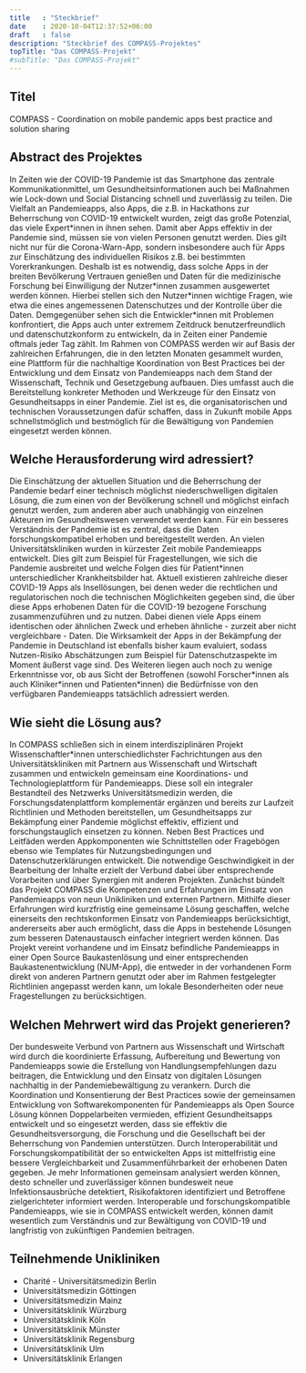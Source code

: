 ```yaml
---
title   : "Steckbrief"
date    : 2020-10-04T12:37:52+06:00
draft   : false
description: "Steckbrief des COMPASS-Projektes"
topTitle: "Das COMPASS-Projekt"
#subTitle: "Das COMPASS-Projekt"
---
```


## Titel
COMPASS - Coordination on mobile pandemic apps best practice and solution sharing

## Abstract des Projektes
In Zeiten wie der COVID-19 Pandemie ist das Smartphone das zentrale Kommunikationmittel, um Gesundheitsinformationen auch bei Maßnahmen wie Lock-down und Social Distancing schnell und zuverlässig zu teilen. Die Vielfalt an Pandemieapps, also Apps, die z.B. in Hackathons zur Beherrschung von COVID-19 entwickelt wurden, zeigt das große Potenzial, das viele Expert\*innen in ihnen sehen. Damit aber Apps effektiv in der Pandemie sind, müssen sie von vielen Personen genutzt werden. Dies gilt nicht nur für die Corona-Warn-App, sondern insbesondere auch für Apps zur Einschätzung des individuellen Risikos z.B. bei bestimmten Vorerkrankungen. Deshalb ist es notwendig, dass solche Apps in der breiten Bevölkerung Vertrauen genießen und Daten für die medizinische Forschung bei Einwilligung der Nutzer\*innen zusammen ausgewertet werden können. Hierbei stellen sich den Nutzer\*innen wichtige Fragen, wie etwa die eines angemessenen Datenschutzes und der Kontrolle über die Daten. Demgegenüber sehen sich die Entwickler\*innen mit Problemen konfrontiert, die Apps auch unter extremem Zeitdruck benutzerfreundlich und datenschutzkonform zu entwickeln, da in Zeiten einer Pandemie oftmals jeder Tag zählt. Im Rahmen von COMPASS werden wir auf Basis der zahlreichen Erfahrungen, die in den letzten Monaten gesammelt wurden, eine Plattform für die nachhaltige Koordination von Best Practices bei der Entwicklung und dem Einsatz von Pandemieapps nach dem Stand der Wissenschaft, Technik und Gesetzgebung aufbauen. Dies umfasst auch die  Bereitstellung konkreter Methoden und Werkzeuge für den Einsatz von Gesundheitsapps in einer Pandemie. Ziel ist es, die organisatorischen und technischen Voraussetzungen dafür schaffen, dass in Zukunft mobile Apps schnellstmöglich und bestmöglich für die Bewältigung von Pandemien eingesetzt werden können.

## Welche Herausforderung wird adressiert?
Die Einschätzung der aktuellen Situation und die Beherrschung der Pandemie bedarf einer technisch möglichst niederschwelligen digitalen Lösung, die zum einen von der Bevölkerung schnell und möglichst einfach genutzt werden, zum anderen aber auch unabhängig von einzelnen Akteuren im Gesundheitswesen verwendet werden kann. Für ein besseres Verständnis der Pandemie ist es zentral, dass die Daten forschungskompatibel erhoben und bereitgestellt werden.  An vielen Universitätskliniken wurden in kürzester Zeit mobile Pandemieapps entwickelt. Dies gilt zum Beispiel für Fragestellungen, wie sich die Pandemie ausbreitet und welche Folgen dies für Patient\*innen unterschiedlicher Krankheitsbilder hat. Aktuell existieren zahlreiche dieser COVID-19 Apps als Insellösungen, bei denen weder die rechtlichen und regulatorischen noch die technischen Möglichkeiten gegeben sind, die über diese Apps erhobenen Daten für die COVID-19 bezogene Forschung zusammenzuführen und zu nutzen. Dabei dienen viele Apps einem identischen oder ähnlichen Zweck und erheben ähnliche - zurzeit aber nicht vergleichbare - Daten. Die Wirksamkeit der Apps in der Bekämpfung der Pandemie in Deutschland ist ebenfalls bisher kaum evaluiert, sodass Nutzen-Risiko Abschätzungen zum Beispiel für Datenschutzaspekte im Moment äußerst vage sind. Des Weiteren liegen auch noch zu wenige Erkenntnisse vor, ob aus Sicht der Betroffenen (sowohl Forscher\*innen als auch Kliniker\*innen und Patienten\*innen) die Bedürfnisse von den verfügbaren Pandemieapps tatsächlich adressiert werden.

## Wie sieht die Lösung aus?
In COMPASS schließen sich in einem interdisziplinären Projekt Wissenschaftler*innen unterschiedlichster Fachrichtungen aus den Universitätskliniken mit Partnern aus Wissenschaft und Wirtschaft zusammen und entwickeln gemeinsam eine Koordinations- und Technologieplattform für Pandemieapps. Diese soll ein integraler Bestandteil des Netzwerks Universitätsmedizin werden, die Forschungsdatenplattform komplementär ergänzen und bereits zur Laufzeit Richtlinien und Methoden bereitstellen, um Gesundheitsapps zur Bekämpfung einer Pandemie möglichst effektiv, effizient und forschungstauglich einsetzen zu können. Neben Best Practices und Leitfäden werden Appkomponenten wie Schnittstellen oder Fragebögen ebenso wie Templates für Nutzungsbedingungen und Datenschutzerklärungen entwickelt. Die notwendige Geschwindigkeit in der Bearbeitung der Inhalte erzielt der Verbund dabei über entsprechende Vorarbeiten und über Synergien mit anderen Projekten. Zunächst bündelt das Projekt COMPASS die Kompetenzen und Erfahrungen im Einsatz von Pandemieapps von neun Unikliniken und externen Partnern. Mithilfe dieser Erfahrungen wird kurzfristig eine gemeinsame Lösung geschaffen, welche einerseits den rechtskonformen Einsatz von Pandemieapps berücksichtigt, andererseits aber auch ermöglicht, dass die Apps in bestehende Lösungen zum besseren Datenaustausch einfacher integriert werden können. Das Projekt vereint vorhandene und im Einsatz befindliche Pandemieapps in einer Open Source Baukastenlösung und einer entsprechenden Baukastenentwicklung (NUM-App), die entweder in der vorhandenen Form direkt von anderen Partnern genutzt oder aber im Rahmen festgelegter Richtlinien angepasst werden kann, um lokale Besonderheiten oder neue Fragestellungen zu berücksichtigen.

## Welchen Mehrwert wird das Projekt generieren?
Der bundesweite Verbund von Partnern aus Wissenschaft und Wirtschaft wird durch die koordinierte Erfassung, Aufbereitung und Bewertung von Pandemieapps sowie die Erstellung von Handlungsempfehlungen dazu beitragen, die Entwicklung und den Einsatz von digitalen Lösungen nachhaltig in der Pandemiebewältigung zu verankern. Durch die Koordination und Konsentierung der Best Practices sowie der gemeinsamen Entwicklung von Softwarekomponenten für Pandemieapps als Open Source Lösung können Doppelarbeiten vermieden, effizient Gesundheitsapps entwickelt und so eingesetzt werden, dass sie effektiv die Gesundheitsversorgung, die Forschung und die Gesellschaft bei der Beherrschung von Pandemien unterstützen. Durch Interoperabilität und Forschungskompatibilität der so entwickelten Apps ist mittelfristig eine bessere Vergleichbarkeit und Zusammenführbarkeit der erhobenen Daten gegeben. Je mehr Informationen gemeinsam analysiert werden können, desto schneller und zuverlässiger können bundesweit neue Infektionsausbrüche detektiert, Risikofaktoren identifiziert und Betroffene zielgerichteter informiert werden. Interoperable und forschungskompatible Pandemieapps, wie sie in COMPASS entwickelt werden, können damit wesentlich zum Verständnis und zur Bewältigung von COVID-19 und langfristig von zukünftigen Pandemien beitragen.

## Teilnehmende Unikliniken
- Charité - Universitätsmedizin Berlin
- Universitätsmedizin Göttingen
- Universitätsmedizin Mainz
- Universitätsklinik  Würzburg
- Universitätsklinik Köln
- Universitätsklinik Münster
- Universitätsklinik  Regensburg
- Universitätsklinik Ulm
- Universitätsklinik Erlangen